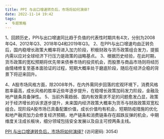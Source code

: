 ```yaml
---
title: PPI 与出口增速转负后，市场将如何演绎?
date: 2022-11-14 19:42
tags:
-  专题策略
---
```

1、回顾历史，PPI与出口增速同比趋于负值的代表性时期共有4次，分别为2008年Q4、2012年Q3、2018年Q4和2019年Q3。
2、在PPI与出口增速均由正转负后，国内稳增长政策大概率将进入加力阶段，积极财政与货币政策组合发力，提振内需以应对全球经济下行压力是政策的战略基点。
3、根据历史经验，在此时期，货币政策的宽松预期将优先带来债券市场的投资机会，而股票与商品市场则将经历由情绪修复至基本面验证的过程，短期大概率处于磨底阶段，随后在经济企稳的背景下将迎来回升。
<!-- more -->
4、A股市场风格方面，除2008年外，在内外需同步回落的宏观环境下，消费风格胜率最高，成长风格的胜率近些年逐步提升，在稳增长政策加码发力阶段，金融及地产链条具备弹性。
5、当前外需趋弱、国内有效需求不足的问题愈发凸显，政策对于经济增长的诉求逐步提升，未来国内经济政策大概率为货币与财政政策双宽松组合。现阶段A股市场已具备配置价值，成长价值均有机会，短期防疫措施的优化和地产融资加力会修复经济预期，地产链条和消费链条存在超跌反弹的机会，中期维度关注成长板块，细分领域包括安全发展以及自主可控两条主线。

[PPI 与出口增速转负后，市场将如何演绎?](https://url12.ctfile.com/f/3948612-723690227-078ce5?p=3054)
(访问密码: 3054)

